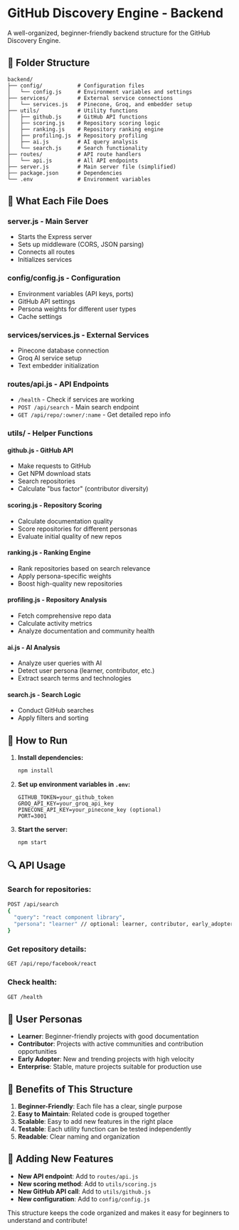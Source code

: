 # GitHub Discovery Engine - Backend

A well-organized, beginner-friendly backend structure for the GitHub Discovery Engine.

## 📁 Folder Structure

```
backend/
├── config/           # Configuration files
│   └── config.js     # Environment variables and settings
├── services/         # External service connections
│   └── services.js   # Pinecone, Groq, and embedder setup
├── utils/            # Utility functions
│   ├── github.js     # GitHub API functions
│   ├── scoring.js    # Repository scoring logic
│   ├── ranking.js    # Repository ranking engine
│   ├── profiling.js  # Repository profiling
│   ├── ai.js         # AI query analysis
│   └── search.js     # Search functionality
├── routes/           # API route handlers
│   └── api.js        # All API endpoints
├── server.js         # Main server file (simplified)
├── package.json      # Dependencies
└── .env              # Environment variables
```

## 🎯 What Each File Does

### **server.js** - Main Server
- Starts the Express server
- Sets up middleware (CORS, JSON parsing)
- Connects all routes
- Initializes services

### **config/config.js** - Configuration
- Environment variables (API keys, ports)
- GitHub API settings
- Persona weights for different user types
- Cache settings

### **services/services.js** - External Services
- Pinecone database connection
- Groq AI service setup
- Text embedder initialization

### **routes/api.js** - API Endpoints
- `/health` - Check if services are working
- `POST /api/search` - Main search endpoint
- `GET /api/repo/:owner/:name` - Get detailed repo info

### **utils/** - Helper Functions

#### **github.js** - GitHub API
- Make requests to GitHub
- Get NPM download stats
- Search repositories
- Calculate "bus factor" (contributor diversity)

#### **scoring.js** - Repository Scoring
- Calculate documentation quality
- Score repositories for different personas
- Evaluate initial quality of new repos

#### **ranking.js** - Ranking Engine
- Rank repositories based on search relevance
- Apply persona-specific weights
- Boost high-quality new repositories

#### **profiling.js** - Repository Analysis
- Fetch comprehensive repo data
- Calculate activity metrics
- Analyze documentation and community health

#### **ai.js** - AI Analysis
- Analyze user queries with AI
- Detect user persona (learner, contributor, etc.)
- Extract search terms and technologies

#### **search.js** - Search Logic
- Conduct GitHub searches
- Apply filters and sorting

## 🚀 How to Run

1. **Install dependencies:**
   ```bash
   npm install
   ```

2. **Set up environment variables in `.env`:**
   ```
   GITHUB_TOKEN=your_github_token
   GROQ_API_KEY=your_groq_api_key
   PINECONE_API_KEY=your_pinecone_key (optional)
   PORT=3001
   ```

3. **Start the server:**
   ```bash
   npm start
   ```

## 🔍 API Usage

### Search for repositories:
```bash
POST /api/search
{
  "query": "react component library",
  "persona": "learner" // optional: learner, contributor, early_adopter, enterprise
}
```

### Get repository details:
```bash
GET /api/repo/facebook/react
```

### Check health:
```bash
GET /health
```

## 👥 User Personas

- **Learner**: Beginner-friendly projects with good documentation
- **Contributor**: Projects with active communities and contribution opportunities
- **Early Adopter**: New and trending projects with high velocity
- **Enterprise**: Stable, mature projects suitable for production use

## 🎯 Benefits of This Structure

1. **Beginner-Friendly**: Each file has a clear, single purpose
2. **Easy to Maintain**: Related code is grouped together
3. **Scalable**: Easy to add new features in the right place
4. **Testable**: Each utility function can be tested independently
5. **Readable**: Clear naming and organization

## 📝 Adding New Features

- **New API endpoint**: Add to `routes/api.js`
- **New scoring method**: Add to `utils/scoring.js`
- **New GitHub API call**: Add to `utils/github.js`
- **New configuration**: Add to `config/config.js`

This structure keeps the code organized and makes it easy for beginners to understand and contribute!
